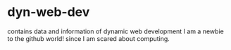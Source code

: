 # dyn-web-dev
contains data and information of dynamic web development
I am a newbie to the github world! since I am scared about computing.
